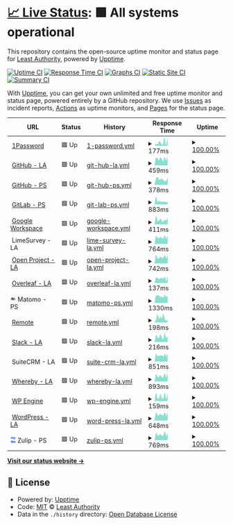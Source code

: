 # [📈 Live Status](https://LeastAuthority.github.io/org-members-upptime): <!--live status--> **🟩 All systems operational**

This repository contains the open-source uptime monitor and status page for [Least Authority](https://leastauthority.com/), powered by [Upptime](https://github.com/upptime/upptime).

[![Uptime CI](https://github.com/LeastAuthority/org-members-upptime/workflows/Uptime%20CI/badge.svg)](https://github.com/LeastAuthority/org-members-upptime/actions?query=workflow%3A%22Uptime+CI%22)
[![Response Time CI](https://github.com/LeastAuthority/org-members-upptime/workflows/Response%20Time%20CI/badge.svg)](https://github.com/LeastAuthority/org-members-upptime/actions?query=workflow%3A%22Response+Time+CI%22)
[![Graphs CI](https://github.com/LeastAuthority/org-members-upptime/workflows/Graphs%20CI/badge.svg)](https://github.com/LeastAuthority/org-members-upptime/actions?query=workflow%3A%22Graphs+CI%22)
[![Static Site CI](https://github.com/LeastAuthority/org-members-upptime/workflows/Static%20Site%20CI/badge.svg)](https://github.com/LeastAuthority/org-members-upptime/actions?query=workflow%3A%22Static+Site+CI%22)
[![Summary CI](https://github.com/LeastAuthority/org-members-upptime/workflows/Summary%20CI/badge.svg)](https://github.com/LeastAuthority/org-members-upptime/actions?query=workflow%3A%22Summary+CI%22)

With [Upptime](https://upptime.js.org), you can get your own unlimited and free uptime monitor and status page, powered entirely by a GitHub repository. We use [Issues](https://github.com/LeastAuthority/org-members-upptime/issues) as incident reports, [Actions](https://github.com/LeastAuthority/org-members-upptime/actions) as uptime monitors, and [Pages](https://LeastAuthority.github.io/org-members-upptime) for the status page.

<!--start: status pages-->
<!-- This summary is generated by Upptime (https://github.com/upptime/upptime) -->
<!-- Do not edit this manually, your changes will be overwritten -->
<!-- prettier-ignore -->
| URL | Status | History | Response Time | Uptime |
| --- | ------ | ------- | ------------- | ------ |
| <img alt="" src="https://icons.duckduckgo.com/ip3/my.1password.com.ico" height="13"> [1Password](https://my.1password.com/signin) | 🟩 Up | [1-password.yml](https://github.com/LeastAuthority/org-members-upptime/commits/HEAD/history/1-password.yml) | <details><summary><img alt="Response time graph" src="./graphs/1-password/response-time-week.png" height="20"> 177ms</summary><br><a href="https://LeastAuthority.github.io/org-members-upptime/history/1-password"><img alt="Response time 177" src="https://img.shields.io/endpoint?url=https%3A%2F%2Fraw.githubusercontent.com%2FLeastAuthority%2Forg-members-upptime%2FHEAD%2Fapi%2F1-password%2Fresponse-time.json"></a><br><a href="https://LeastAuthority.github.io/org-members-upptime/history/1-password"><img alt="24-hour response time 129" src="https://img.shields.io/endpoint?url=https%3A%2F%2Fraw.githubusercontent.com%2FLeastAuthority%2Forg-members-upptime%2FHEAD%2Fapi%2F1-password%2Fresponse-time-day.json"></a><br><a href="https://LeastAuthority.github.io/org-members-upptime/history/1-password"><img alt="7-day response time 177" src="https://img.shields.io/endpoint?url=https%3A%2F%2Fraw.githubusercontent.com%2FLeastAuthority%2Forg-members-upptime%2FHEAD%2Fapi%2F1-password%2Fresponse-time-week.json"></a><br><a href="https://LeastAuthority.github.io/org-members-upptime/history/1-password"><img alt="30-day response time 177" src="https://img.shields.io/endpoint?url=https%3A%2F%2Fraw.githubusercontent.com%2FLeastAuthority%2Forg-members-upptime%2FHEAD%2Fapi%2F1-password%2Fresponse-time-month.json"></a><br><a href="https://LeastAuthority.github.io/org-members-upptime/history/1-password"><img alt="1-year response time 177" src="https://img.shields.io/endpoint?url=https%3A%2F%2Fraw.githubusercontent.com%2FLeastAuthority%2Forg-members-upptime%2FHEAD%2Fapi%2F1-password%2Fresponse-time-year.json"></a></details> | <details><summary><a href="https://LeastAuthority.github.io/org-members-upptime/history/1-password">100.00%</a></summary><a href="https://LeastAuthority.github.io/org-members-upptime/history/1-password"><img alt="All-time uptime 100.00%" src="https://img.shields.io/endpoint?url=https%3A%2F%2Fraw.githubusercontent.com%2FLeastAuthority%2Forg-members-upptime%2FHEAD%2Fapi%2F1-password%2Fuptime.json"></a><br><a href="https://LeastAuthority.github.io/org-members-upptime/history/1-password"><img alt="24-hour uptime 100.00%" src="https://img.shields.io/endpoint?url=https%3A%2F%2Fraw.githubusercontent.com%2FLeastAuthority%2Forg-members-upptime%2FHEAD%2Fapi%2F1-password%2Fuptime-day.json"></a><br><a href="https://LeastAuthority.github.io/org-members-upptime/history/1-password"><img alt="7-day uptime 100.00%" src="https://img.shields.io/endpoint?url=https%3A%2F%2Fraw.githubusercontent.com%2FLeastAuthority%2Forg-members-upptime%2FHEAD%2Fapi%2F1-password%2Fuptime-week.json"></a><br><a href="https://LeastAuthority.github.io/org-members-upptime/history/1-password"><img alt="30-day uptime 100.00%" src="https://img.shields.io/endpoint?url=https%3A%2F%2Fraw.githubusercontent.com%2FLeastAuthority%2Forg-members-upptime%2FHEAD%2Fapi%2F1-password%2Fuptime-month.json"></a><br><a href="https://LeastAuthority.github.io/org-members-upptime/history/1-password"><img alt="1-year uptime 100.00%" src="https://img.shields.io/endpoint?url=https%3A%2F%2Fraw.githubusercontent.com%2FLeastAuthority%2Forg-members-upptime%2FHEAD%2Fapi%2F1-password%2Fuptime-year.json"></a></details>
| <img alt="" src="https://icons.duckduckgo.com/ip3/github.com.ico" height="13"> [GitHub - LA](https://github.com/LeastAuthority/) | 🟩 Up | [git-hub-la.yml](https://github.com/LeastAuthority/org-members-upptime/commits/HEAD/history/git-hub-la.yml) | <details><summary><img alt="Response time graph" src="./graphs/git-hub-la/response-time-week.png" height="20"> 459ms</summary><br><a href="https://LeastAuthority.github.io/org-members-upptime/history/git-hub-la"><img alt="Response time 459" src="https://img.shields.io/endpoint?url=https%3A%2F%2Fraw.githubusercontent.com%2FLeastAuthority%2Forg-members-upptime%2FHEAD%2Fapi%2Fgit-hub-la%2Fresponse-time.json"></a><br><a href="https://LeastAuthority.github.io/org-members-upptime/history/git-hub-la"><img alt="24-hour response time 519" src="https://img.shields.io/endpoint?url=https%3A%2F%2Fraw.githubusercontent.com%2FLeastAuthority%2Forg-members-upptime%2FHEAD%2Fapi%2Fgit-hub-la%2Fresponse-time-day.json"></a><br><a href="https://LeastAuthority.github.io/org-members-upptime/history/git-hub-la"><img alt="7-day response time 459" src="https://img.shields.io/endpoint?url=https%3A%2F%2Fraw.githubusercontent.com%2FLeastAuthority%2Forg-members-upptime%2FHEAD%2Fapi%2Fgit-hub-la%2Fresponse-time-week.json"></a><br><a href="https://LeastAuthority.github.io/org-members-upptime/history/git-hub-la"><img alt="30-day response time 459" src="https://img.shields.io/endpoint?url=https%3A%2F%2Fraw.githubusercontent.com%2FLeastAuthority%2Forg-members-upptime%2FHEAD%2Fapi%2Fgit-hub-la%2Fresponse-time-month.json"></a><br><a href="https://LeastAuthority.github.io/org-members-upptime/history/git-hub-la"><img alt="1-year response time 459" src="https://img.shields.io/endpoint?url=https%3A%2F%2Fraw.githubusercontent.com%2FLeastAuthority%2Forg-members-upptime%2FHEAD%2Fapi%2Fgit-hub-la%2Fresponse-time-year.json"></a></details> | <details><summary><a href="https://LeastAuthority.github.io/org-members-upptime/history/git-hub-la">100.00%</a></summary><a href="https://LeastAuthority.github.io/org-members-upptime/history/git-hub-la"><img alt="All-time uptime 100.00%" src="https://img.shields.io/endpoint?url=https%3A%2F%2Fraw.githubusercontent.com%2FLeastAuthority%2Forg-members-upptime%2FHEAD%2Fapi%2Fgit-hub-la%2Fuptime.json"></a><br><a href="https://LeastAuthority.github.io/org-members-upptime/history/git-hub-la"><img alt="24-hour uptime 100.00%" src="https://img.shields.io/endpoint?url=https%3A%2F%2Fraw.githubusercontent.com%2FLeastAuthority%2Forg-members-upptime%2FHEAD%2Fapi%2Fgit-hub-la%2Fuptime-day.json"></a><br><a href="https://LeastAuthority.github.io/org-members-upptime/history/git-hub-la"><img alt="7-day uptime 100.00%" src="https://img.shields.io/endpoint?url=https%3A%2F%2Fraw.githubusercontent.com%2FLeastAuthority%2Forg-members-upptime%2FHEAD%2Fapi%2Fgit-hub-la%2Fuptime-week.json"></a><br><a href="https://LeastAuthority.github.io/org-members-upptime/history/git-hub-la"><img alt="30-day uptime 100.00%" src="https://img.shields.io/endpoint?url=https%3A%2F%2Fraw.githubusercontent.com%2FLeastAuthority%2Forg-members-upptime%2FHEAD%2Fapi%2Fgit-hub-la%2Fuptime-month.json"></a><br><a href="https://LeastAuthority.github.io/org-members-upptime/history/git-hub-la"><img alt="1-year uptime 100.00%" src="https://img.shields.io/endpoint?url=https%3A%2F%2Fraw.githubusercontent.com%2FLeastAuthority%2Forg-members-upptime%2FHEAD%2Fapi%2Fgit-hub-la%2Fuptime-year.json"></a></details>
| <img alt="" src="https://icons.duckduckgo.com/ip3/github.com.ico" height="13"> [GitHub - PS](https://github.com/PrivateStorageio/) | 🟩 Up | [git-hub-ps.yml](https://github.com/LeastAuthority/org-members-upptime/commits/HEAD/history/git-hub-ps.yml) | <details><summary><img alt="Response time graph" src="./graphs/git-hub-ps/response-time-week.png" height="20"> 378ms</summary><br><a href="https://LeastAuthority.github.io/org-members-upptime/history/git-hub-ps"><img alt="Response time 378" src="https://img.shields.io/endpoint?url=https%3A%2F%2Fraw.githubusercontent.com%2FLeastAuthority%2Forg-members-upptime%2FHEAD%2Fapi%2Fgit-hub-ps%2Fresponse-time.json"></a><br><a href="https://LeastAuthority.github.io/org-members-upptime/history/git-hub-ps"><img alt="24-hour response time 310" src="https://img.shields.io/endpoint?url=https%3A%2F%2Fraw.githubusercontent.com%2FLeastAuthority%2Forg-members-upptime%2FHEAD%2Fapi%2Fgit-hub-ps%2Fresponse-time-day.json"></a><br><a href="https://LeastAuthority.github.io/org-members-upptime/history/git-hub-ps"><img alt="7-day response time 378" src="https://img.shields.io/endpoint?url=https%3A%2F%2Fraw.githubusercontent.com%2FLeastAuthority%2Forg-members-upptime%2FHEAD%2Fapi%2Fgit-hub-ps%2Fresponse-time-week.json"></a><br><a href="https://LeastAuthority.github.io/org-members-upptime/history/git-hub-ps"><img alt="30-day response time 378" src="https://img.shields.io/endpoint?url=https%3A%2F%2Fraw.githubusercontent.com%2FLeastAuthority%2Forg-members-upptime%2FHEAD%2Fapi%2Fgit-hub-ps%2Fresponse-time-month.json"></a><br><a href="https://LeastAuthority.github.io/org-members-upptime/history/git-hub-ps"><img alt="1-year response time 378" src="https://img.shields.io/endpoint?url=https%3A%2F%2Fraw.githubusercontent.com%2FLeastAuthority%2Forg-members-upptime%2FHEAD%2Fapi%2Fgit-hub-ps%2Fresponse-time-year.json"></a></details> | <details><summary><a href="https://LeastAuthority.github.io/org-members-upptime/history/git-hub-ps">100.00%</a></summary><a href="https://LeastAuthority.github.io/org-members-upptime/history/git-hub-ps"><img alt="All-time uptime 100.00%" src="https://img.shields.io/endpoint?url=https%3A%2F%2Fraw.githubusercontent.com%2FLeastAuthority%2Forg-members-upptime%2FHEAD%2Fapi%2Fgit-hub-ps%2Fuptime.json"></a><br><a href="https://LeastAuthority.github.io/org-members-upptime/history/git-hub-ps"><img alt="24-hour uptime 100.00%" src="https://img.shields.io/endpoint?url=https%3A%2F%2Fraw.githubusercontent.com%2FLeastAuthority%2Forg-members-upptime%2FHEAD%2Fapi%2Fgit-hub-ps%2Fuptime-day.json"></a><br><a href="https://LeastAuthority.github.io/org-members-upptime/history/git-hub-ps"><img alt="7-day uptime 100.00%" src="https://img.shields.io/endpoint?url=https%3A%2F%2Fraw.githubusercontent.com%2FLeastAuthority%2Forg-members-upptime%2FHEAD%2Fapi%2Fgit-hub-ps%2Fuptime-week.json"></a><br><a href="https://LeastAuthority.github.io/org-members-upptime/history/git-hub-ps"><img alt="30-day uptime 100.00%" src="https://img.shields.io/endpoint?url=https%3A%2F%2Fraw.githubusercontent.com%2FLeastAuthority%2Forg-members-upptime%2FHEAD%2Fapi%2Fgit-hub-ps%2Fuptime-month.json"></a><br><a href="https://LeastAuthority.github.io/org-members-upptime/history/git-hub-ps"><img alt="1-year uptime 100.00%" src="https://img.shields.io/endpoint?url=https%3A%2F%2Fraw.githubusercontent.com%2FLeastAuthority%2Forg-members-upptime%2FHEAD%2Fapi%2Fgit-hub-ps%2Fuptime-year.json"></a></details>
| <img alt="" src="https://icons.duckduckgo.com/ip3/whetstone.private.storage.ico" height="13"> [GitLab - PS](https://whetstone.private.storage/) | 🟩 Up | [git-lab-ps.yml](https://github.com/LeastAuthority/org-members-upptime/commits/HEAD/history/git-lab-ps.yml) | <details><summary><img alt="Response time graph" src="./graphs/git-lab-ps/response-time-week.png" height="20"> 883ms</summary><br><a href="https://LeastAuthority.github.io/org-members-upptime/history/git-lab-ps"><img alt="Response time 883" src="https://img.shields.io/endpoint?url=https%3A%2F%2Fraw.githubusercontent.com%2FLeastAuthority%2Forg-members-upptime%2FHEAD%2Fapi%2Fgit-lab-ps%2Fresponse-time.json"></a><br><a href="https://LeastAuthority.github.io/org-members-upptime/history/git-lab-ps"><img alt="24-hour response time 565" src="https://img.shields.io/endpoint?url=https%3A%2F%2Fraw.githubusercontent.com%2FLeastAuthority%2Forg-members-upptime%2FHEAD%2Fapi%2Fgit-lab-ps%2Fresponse-time-day.json"></a><br><a href="https://LeastAuthority.github.io/org-members-upptime/history/git-lab-ps"><img alt="7-day response time 883" src="https://img.shields.io/endpoint?url=https%3A%2F%2Fraw.githubusercontent.com%2FLeastAuthority%2Forg-members-upptime%2FHEAD%2Fapi%2Fgit-lab-ps%2Fresponse-time-week.json"></a><br><a href="https://LeastAuthority.github.io/org-members-upptime/history/git-lab-ps"><img alt="30-day response time 883" src="https://img.shields.io/endpoint?url=https%3A%2F%2Fraw.githubusercontent.com%2FLeastAuthority%2Forg-members-upptime%2FHEAD%2Fapi%2Fgit-lab-ps%2Fresponse-time-month.json"></a><br><a href="https://LeastAuthority.github.io/org-members-upptime/history/git-lab-ps"><img alt="1-year response time 883" src="https://img.shields.io/endpoint?url=https%3A%2F%2Fraw.githubusercontent.com%2FLeastAuthority%2Forg-members-upptime%2FHEAD%2Fapi%2Fgit-lab-ps%2Fresponse-time-year.json"></a></details> | <details><summary><a href="https://LeastAuthority.github.io/org-members-upptime/history/git-lab-ps">100.00%</a></summary><a href="https://LeastAuthority.github.io/org-members-upptime/history/git-lab-ps"><img alt="All-time uptime 100.00%" src="https://img.shields.io/endpoint?url=https%3A%2F%2Fraw.githubusercontent.com%2FLeastAuthority%2Forg-members-upptime%2FHEAD%2Fapi%2Fgit-lab-ps%2Fuptime.json"></a><br><a href="https://LeastAuthority.github.io/org-members-upptime/history/git-lab-ps"><img alt="24-hour uptime 100.00%" src="https://img.shields.io/endpoint?url=https%3A%2F%2Fraw.githubusercontent.com%2FLeastAuthority%2Forg-members-upptime%2FHEAD%2Fapi%2Fgit-lab-ps%2Fuptime-day.json"></a><br><a href="https://LeastAuthority.github.io/org-members-upptime/history/git-lab-ps"><img alt="7-day uptime 100.00%" src="https://img.shields.io/endpoint?url=https%3A%2F%2Fraw.githubusercontent.com%2FLeastAuthority%2Forg-members-upptime%2FHEAD%2Fapi%2Fgit-lab-ps%2Fuptime-week.json"></a><br><a href="https://LeastAuthority.github.io/org-members-upptime/history/git-lab-ps"><img alt="30-day uptime 100.00%" src="https://img.shields.io/endpoint?url=https%3A%2F%2Fraw.githubusercontent.com%2FLeastAuthority%2Forg-members-upptime%2FHEAD%2Fapi%2Fgit-lab-ps%2Fuptime-month.json"></a><br><a href="https://LeastAuthority.github.io/org-members-upptime/history/git-lab-ps"><img alt="1-year uptime 100.00%" src="https://img.shields.io/endpoint?url=https%3A%2F%2Fraw.githubusercontent.com%2FLeastAuthority%2Forg-members-upptime%2FHEAD%2Fapi%2Fgit-lab-ps%2Fuptime-year.json"></a></details>
| <img alt="" src="https://icons.duckduckgo.com/ip3/workspace.google.com.ico" height="13"> [Google Workspace](https://workspace.google.com/dashboard) | 🟩 Up | [google-workspace.yml](https://github.com/LeastAuthority/org-members-upptime/commits/HEAD/history/google-workspace.yml) | <details><summary><img alt="Response time graph" src="./graphs/google-workspace/response-time-week.png" height="20"> 411ms</summary><br><a href="https://LeastAuthority.github.io/org-members-upptime/history/google-workspace"><img alt="Response time 411" src="https://img.shields.io/endpoint?url=https%3A%2F%2Fraw.githubusercontent.com%2FLeastAuthority%2Forg-members-upptime%2FHEAD%2Fapi%2Fgoogle-workspace%2Fresponse-time.json"></a><br><a href="https://LeastAuthority.github.io/org-members-upptime/history/google-workspace"><img alt="24-hour response time 264" src="https://img.shields.io/endpoint?url=https%3A%2F%2Fraw.githubusercontent.com%2FLeastAuthority%2Forg-members-upptime%2FHEAD%2Fapi%2Fgoogle-workspace%2Fresponse-time-day.json"></a><br><a href="https://LeastAuthority.github.io/org-members-upptime/history/google-workspace"><img alt="7-day response time 411" src="https://img.shields.io/endpoint?url=https%3A%2F%2Fraw.githubusercontent.com%2FLeastAuthority%2Forg-members-upptime%2FHEAD%2Fapi%2Fgoogle-workspace%2Fresponse-time-week.json"></a><br><a href="https://LeastAuthority.github.io/org-members-upptime/history/google-workspace"><img alt="30-day response time 411" src="https://img.shields.io/endpoint?url=https%3A%2F%2Fraw.githubusercontent.com%2FLeastAuthority%2Forg-members-upptime%2FHEAD%2Fapi%2Fgoogle-workspace%2Fresponse-time-month.json"></a><br><a href="https://LeastAuthority.github.io/org-members-upptime/history/google-workspace"><img alt="1-year response time 411" src="https://img.shields.io/endpoint?url=https%3A%2F%2Fraw.githubusercontent.com%2FLeastAuthority%2Forg-members-upptime%2FHEAD%2Fapi%2Fgoogle-workspace%2Fresponse-time-year.json"></a></details> | <details><summary><a href="https://LeastAuthority.github.io/org-members-upptime/history/google-workspace">100.00%</a></summary><a href="https://LeastAuthority.github.io/org-members-upptime/history/google-workspace"><img alt="All-time uptime 100.00%" src="https://img.shields.io/endpoint?url=https%3A%2F%2Fraw.githubusercontent.com%2FLeastAuthority%2Forg-members-upptime%2FHEAD%2Fapi%2Fgoogle-workspace%2Fuptime.json"></a><br><a href="https://LeastAuthority.github.io/org-members-upptime/history/google-workspace"><img alt="24-hour uptime 100.00%" src="https://img.shields.io/endpoint?url=https%3A%2F%2Fraw.githubusercontent.com%2FLeastAuthority%2Forg-members-upptime%2FHEAD%2Fapi%2Fgoogle-workspace%2Fuptime-day.json"></a><br><a href="https://LeastAuthority.github.io/org-members-upptime/history/google-workspace"><img alt="7-day uptime 100.00%" src="https://img.shields.io/endpoint?url=https%3A%2F%2Fraw.githubusercontent.com%2FLeastAuthority%2Forg-members-upptime%2FHEAD%2Fapi%2Fgoogle-workspace%2Fuptime-week.json"></a><br><a href="https://LeastAuthority.github.io/org-members-upptime/history/google-workspace"><img alt="30-day uptime 100.00%" src="https://img.shields.io/endpoint?url=https%3A%2F%2Fraw.githubusercontent.com%2FLeastAuthority%2Forg-members-upptime%2FHEAD%2Fapi%2Fgoogle-workspace%2Fuptime-month.json"></a><br><a href="https://LeastAuthority.github.io/org-members-upptime/history/google-workspace"><img alt="1-year uptime 100.00%" src="https://img.shields.io/endpoint?url=https%3A%2F%2Fraw.githubusercontent.com%2FLeastAuthority%2Forg-members-upptime%2FHEAD%2Fapi%2Fgoogle-workspace%2Fuptime-year.json"></a></details>
| <img alt="" src="https://raw.githubusercontent.com/LeastAuthority/org-members-upptime/master/assets/limesurvey.ico" height="13"> LimeSurvey - LA | 🟩 Up | [lime-survey-la.yml](https://github.com/LeastAuthority/org-members-upptime/commits/HEAD/history/lime-survey-la.yml) | <details><summary><img alt="Response time graph" src="./graphs/lime-survey-la/response-time-week.png" height="20"> 764ms</summary><br><a href="https://LeastAuthority.github.io/org-members-upptime/history/lime-survey-la"><img alt="Response time 764" src="https://img.shields.io/endpoint?url=https%3A%2F%2Fraw.githubusercontent.com%2FLeastAuthority%2Forg-members-upptime%2FHEAD%2Fapi%2Flime-survey-la%2Fresponse-time.json"></a><br><a href="https://LeastAuthority.github.io/org-members-upptime/history/lime-survey-la"><img alt="24-hour response time 730" src="https://img.shields.io/endpoint?url=https%3A%2F%2Fraw.githubusercontent.com%2FLeastAuthority%2Forg-members-upptime%2FHEAD%2Fapi%2Flime-survey-la%2Fresponse-time-day.json"></a><br><a href="https://LeastAuthority.github.io/org-members-upptime/history/lime-survey-la"><img alt="7-day response time 764" src="https://img.shields.io/endpoint?url=https%3A%2F%2Fraw.githubusercontent.com%2FLeastAuthority%2Forg-members-upptime%2FHEAD%2Fapi%2Flime-survey-la%2Fresponse-time-week.json"></a><br><a href="https://LeastAuthority.github.io/org-members-upptime/history/lime-survey-la"><img alt="30-day response time 764" src="https://img.shields.io/endpoint?url=https%3A%2F%2Fraw.githubusercontent.com%2FLeastAuthority%2Forg-members-upptime%2FHEAD%2Fapi%2Flime-survey-la%2Fresponse-time-month.json"></a><br><a href="https://LeastAuthority.github.io/org-members-upptime/history/lime-survey-la"><img alt="1-year response time 764" src="https://img.shields.io/endpoint?url=https%3A%2F%2Fraw.githubusercontent.com%2FLeastAuthority%2Forg-members-upptime%2FHEAD%2Fapi%2Flime-survey-la%2Fresponse-time-year.json"></a></details> | <details><summary><a href="https://LeastAuthority.github.io/org-members-upptime/history/lime-survey-la">100.00%</a></summary><a href="https://LeastAuthority.github.io/org-members-upptime/history/lime-survey-la"><img alt="All-time uptime 100.00%" src="https://img.shields.io/endpoint?url=https%3A%2F%2Fraw.githubusercontent.com%2FLeastAuthority%2Forg-members-upptime%2FHEAD%2Fapi%2Flime-survey-la%2Fuptime.json"></a><br><a href="https://LeastAuthority.github.io/org-members-upptime/history/lime-survey-la"><img alt="24-hour uptime 100.00%" src="https://img.shields.io/endpoint?url=https%3A%2F%2Fraw.githubusercontent.com%2FLeastAuthority%2Forg-members-upptime%2FHEAD%2Fapi%2Flime-survey-la%2Fuptime-day.json"></a><br><a href="https://LeastAuthority.github.io/org-members-upptime/history/lime-survey-la"><img alt="7-day uptime 100.00%" src="https://img.shields.io/endpoint?url=https%3A%2F%2Fraw.githubusercontent.com%2FLeastAuthority%2Forg-members-upptime%2FHEAD%2Fapi%2Flime-survey-la%2Fuptime-week.json"></a><br><a href="https://LeastAuthority.github.io/org-members-upptime/history/lime-survey-la"><img alt="30-day uptime 100.00%" src="https://img.shields.io/endpoint?url=https%3A%2F%2Fraw.githubusercontent.com%2FLeastAuthority%2Forg-members-upptime%2FHEAD%2Fapi%2Flime-survey-la%2Fuptime-month.json"></a><br><a href="https://LeastAuthority.github.io/org-members-upptime/history/lime-survey-la"><img alt="1-year uptime 100.00%" src="https://img.shields.io/endpoint?url=https%3A%2F%2Fraw.githubusercontent.com%2FLeastAuthority%2Forg-members-upptime%2FHEAD%2Fapi%2Flime-survey-la%2Fuptime-year.json"></a></details>
| <img alt="" src="https://icons.duckduckgo.com/ip3/leastauthority.openproject.com.ico" height="13"> [Open Project - LA](https://leastauthority.openproject.com/) | 🟩 Up | [open-project-la.yml](https://github.com/LeastAuthority/org-members-upptime/commits/HEAD/history/open-project-la.yml) | <details><summary><img alt="Response time graph" src="./graphs/open-project-la/response-time-week.png" height="20"> 742ms</summary><br><a href="https://LeastAuthority.github.io/org-members-upptime/history/open-project-la"><img alt="Response time 742" src="https://img.shields.io/endpoint?url=https%3A%2F%2Fraw.githubusercontent.com%2FLeastAuthority%2Forg-members-upptime%2FHEAD%2Fapi%2Fopen-project-la%2Fresponse-time.json"></a><br><a href="https://LeastAuthority.github.io/org-members-upptime/history/open-project-la"><img alt="24-hour response time 703" src="https://img.shields.io/endpoint?url=https%3A%2F%2Fraw.githubusercontent.com%2FLeastAuthority%2Forg-members-upptime%2FHEAD%2Fapi%2Fopen-project-la%2Fresponse-time-day.json"></a><br><a href="https://LeastAuthority.github.io/org-members-upptime/history/open-project-la"><img alt="7-day response time 742" src="https://img.shields.io/endpoint?url=https%3A%2F%2Fraw.githubusercontent.com%2FLeastAuthority%2Forg-members-upptime%2FHEAD%2Fapi%2Fopen-project-la%2Fresponse-time-week.json"></a><br><a href="https://LeastAuthority.github.io/org-members-upptime/history/open-project-la"><img alt="30-day response time 742" src="https://img.shields.io/endpoint?url=https%3A%2F%2Fraw.githubusercontent.com%2FLeastAuthority%2Forg-members-upptime%2FHEAD%2Fapi%2Fopen-project-la%2Fresponse-time-month.json"></a><br><a href="https://LeastAuthority.github.io/org-members-upptime/history/open-project-la"><img alt="1-year response time 742" src="https://img.shields.io/endpoint?url=https%3A%2F%2Fraw.githubusercontent.com%2FLeastAuthority%2Forg-members-upptime%2FHEAD%2Fapi%2Fopen-project-la%2Fresponse-time-year.json"></a></details> | <details><summary><a href="https://LeastAuthority.github.io/org-members-upptime/history/open-project-la">100.00%</a></summary><a href="https://LeastAuthority.github.io/org-members-upptime/history/open-project-la"><img alt="All-time uptime 100.00%" src="https://img.shields.io/endpoint?url=https%3A%2F%2Fraw.githubusercontent.com%2FLeastAuthority%2Forg-members-upptime%2FHEAD%2Fapi%2Fopen-project-la%2Fuptime.json"></a><br><a href="https://LeastAuthority.github.io/org-members-upptime/history/open-project-la"><img alt="24-hour uptime 100.00%" src="https://img.shields.io/endpoint?url=https%3A%2F%2Fraw.githubusercontent.com%2FLeastAuthority%2Forg-members-upptime%2FHEAD%2Fapi%2Fopen-project-la%2Fuptime-day.json"></a><br><a href="https://LeastAuthority.github.io/org-members-upptime/history/open-project-la"><img alt="7-day uptime 100.00%" src="https://img.shields.io/endpoint?url=https%3A%2F%2Fraw.githubusercontent.com%2FLeastAuthority%2Forg-members-upptime%2FHEAD%2Fapi%2Fopen-project-la%2Fuptime-week.json"></a><br><a href="https://LeastAuthority.github.io/org-members-upptime/history/open-project-la"><img alt="30-day uptime 100.00%" src="https://img.shields.io/endpoint?url=https%3A%2F%2Fraw.githubusercontent.com%2FLeastAuthority%2Forg-members-upptime%2FHEAD%2Fapi%2Fopen-project-la%2Fuptime-month.json"></a><br><a href="https://LeastAuthority.github.io/org-members-upptime/history/open-project-la"><img alt="1-year uptime 100.00%" src="https://img.shields.io/endpoint?url=https%3A%2F%2Fraw.githubusercontent.com%2FLeastAuthority%2Forg-members-upptime%2FHEAD%2Fapi%2Fopen-project-la%2Fuptime-year.json"></a></details>
| <img alt="" src="https://icons.duckduckgo.com/ip3/www.overleaf.com.ico" height="13"> [Overleaf - LA](https://www.overleaf.com/project/6058b9d527814c9a91678a8a) | 🟩 Up | [overleaf-la.yml](https://github.com/LeastAuthority/org-members-upptime/commits/HEAD/history/overleaf-la.yml) | <details><summary><img alt="Response time graph" src="./graphs/overleaf-la/response-time-week.png" height="20"> 137ms</summary><br><a href="https://LeastAuthority.github.io/org-members-upptime/history/overleaf-la"><img alt="Response time 137" src="https://img.shields.io/endpoint?url=https%3A%2F%2Fraw.githubusercontent.com%2FLeastAuthority%2Forg-members-upptime%2FHEAD%2Fapi%2Foverleaf-la%2Fresponse-time.json"></a><br><a href="https://LeastAuthority.github.io/org-members-upptime/history/overleaf-la"><img alt="24-hour response time 110" src="https://img.shields.io/endpoint?url=https%3A%2F%2Fraw.githubusercontent.com%2FLeastAuthority%2Forg-members-upptime%2FHEAD%2Fapi%2Foverleaf-la%2Fresponse-time-day.json"></a><br><a href="https://LeastAuthority.github.io/org-members-upptime/history/overleaf-la"><img alt="7-day response time 137" src="https://img.shields.io/endpoint?url=https%3A%2F%2Fraw.githubusercontent.com%2FLeastAuthority%2Forg-members-upptime%2FHEAD%2Fapi%2Foverleaf-la%2Fresponse-time-week.json"></a><br><a href="https://LeastAuthority.github.io/org-members-upptime/history/overleaf-la"><img alt="30-day response time 137" src="https://img.shields.io/endpoint?url=https%3A%2F%2Fraw.githubusercontent.com%2FLeastAuthority%2Forg-members-upptime%2FHEAD%2Fapi%2Foverleaf-la%2Fresponse-time-month.json"></a><br><a href="https://LeastAuthority.github.io/org-members-upptime/history/overleaf-la"><img alt="1-year response time 137" src="https://img.shields.io/endpoint?url=https%3A%2F%2Fraw.githubusercontent.com%2FLeastAuthority%2Forg-members-upptime%2FHEAD%2Fapi%2Foverleaf-la%2Fresponse-time-year.json"></a></details> | <details><summary><a href="https://LeastAuthority.github.io/org-members-upptime/history/overleaf-la">100.00%</a></summary><a href="https://LeastAuthority.github.io/org-members-upptime/history/overleaf-la"><img alt="All-time uptime 100.00%" src="https://img.shields.io/endpoint?url=https%3A%2F%2Fraw.githubusercontent.com%2FLeastAuthority%2Forg-members-upptime%2FHEAD%2Fapi%2Foverleaf-la%2Fuptime.json"></a><br><a href="https://LeastAuthority.github.io/org-members-upptime/history/overleaf-la"><img alt="24-hour uptime 100.00%" src="https://img.shields.io/endpoint?url=https%3A%2F%2Fraw.githubusercontent.com%2FLeastAuthority%2Forg-members-upptime%2FHEAD%2Fapi%2Foverleaf-la%2Fuptime-day.json"></a><br><a href="https://LeastAuthority.github.io/org-members-upptime/history/overleaf-la"><img alt="7-day uptime 100.00%" src="https://img.shields.io/endpoint?url=https%3A%2F%2Fraw.githubusercontent.com%2FLeastAuthority%2Forg-members-upptime%2FHEAD%2Fapi%2Foverleaf-la%2Fuptime-week.json"></a><br><a href="https://LeastAuthority.github.io/org-members-upptime/history/overleaf-la"><img alt="30-day uptime 100.00%" src="https://img.shields.io/endpoint?url=https%3A%2F%2Fraw.githubusercontent.com%2FLeastAuthority%2Forg-members-upptime%2FHEAD%2Fapi%2Foverleaf-la%2Fuptime-month.json"></a><br><a href="https://LeastAuthority.github.io/org-members-upptime/history/overleaf-la"><img alt="1-year uptime 100.00%" src="https://img.shields.io/endpoint?url=https%3A%2F%2Fraw.githubusercontent.com%2FLeastAuthority%2Forg-members-upptime%2FHEAD%2Fapi%2Foverleaf-la%2Fuptime-year.json"></a></details>
| <img alt="" src="https://raw.githubusercontent.com/LeastAuthority/org-members-upptime/master/assets/matomo-icon.png" height="13"> Matomo - PS | 🟩 Up | [matomo-ps.yml](https://github.com/LeastAuthority/org-members-upptime/commits/HEAD/history/matomo-ps.yml) | <details><summary><img alt="Response time graph" src="./graphs/matomo-ps/response-time-week.png" height="20"> 1330ms</summary><br><a href="https://LeastAuthority.github.io/org-members-upptime/history/matomo-ps"><img alt="Response time 1330" src="https://img.shields.io/endpoint?url=https%3A%2F%2Fraw.githubusercontent.com%2FLeastAuthority%2Forg-members-upptime%2FHEAD%2Fapi%2Fmatomo-ps%2Fresponse-time.json"></a><br><a href="https://LeastAuthority.github.io/org-members-upptime/history/matomo-ps"><img alt="24-hour response time 796" src="https://img.shields.io/endpoint?url=https%3A%2F%2Fraw.githubusercontent.com%2FLeastAuthority%2Forg-members-upptime%2FHEAD%2Fapi%2Fmatomo-ps%2Fresponse-time-day.json"></a><br><a href="https://LeastAuthority.github.io/org-members-upptime/history/matomo-ps"><img alt="7-day response time 1330" src="https://img.shields.io/endpoint?url=https%3A%2F%2Fraw.githubusercontent.com%2FLeastAuthority%2Forg-members-upptime%2FHEAD%2Fapi%2Fmatomo-ps%2Fresponse-time-week.json"></a><br><a href="https://LeastAuthority.github.io/org-members-upptime/history/matomo-ps"><img alt="30-day response time 1330" src="https://img.shields.io/endpoint?url=https%3A%2F%2Fraw.githubusercontent.com%2FLeastAuthority%2Forg-members-upptime%2FHEAD%2Fapi%2Fmatomo-ps%2Fresponse-time-month.json"></a><br><a href="https://LeastAuthority.github.io/org-members-upptime/history/matomo-ps"><img alt="1-year response time 1330" src="https://img.shields.io/endpoint?url=https%3A%2F%2Fraw.githubusercontent.com%2FLeastAuthority%2Forg-members-upptime%2FHEAD%2Fapi%2Fmatomo-ps%2Fresponse-time-year.json"></a></details> | <details><summary><a href="https://LeastAuthority.github.io/org-members-upptime/history/matomo-ps">100.00%</a></summary><a href="https://LeastAuthority.github.io/org-members-upptime/history/matomo-ps"><img alt="All-time uptime 100.00%" src="https://img.shields.io/endpoint?url=https%3A%2F%2Fraw.githubusercontent.com%2FLeastAuthority%2Forg-members-upptime%2FHEAD%2Fapi%2Fmatomo-ps%2Fuptime.json"></a><br><a href="https://LeastAuthority.github.io/org-members-upptime/history/matomo-ps"><img alt="24-hour uptime 100.00%" src="https://img.shields.io/endpoint?url=https%3A%2F%2Fraw.githubusercontent.com%2FLeastAuthority%2Forg-members-upptime%2FHEAD%2Fapi%2Fmatomo-ps%2Fuptime-day.json"></a><br><a href="https://LeastAuthority.github.io/org-members-upptime/history/matomo-ps"><img alt="7-day uptime 100.00%" src="https://img.shields.io/endpoint?url=https%3A%2F%2Fraw.githubusercontent.com%2FLeastAuthority%2Forg-members-upptime%2FHEAD%2Fapi%2Fmatomo-ps%2Fuptime-week.json"></a><br><a href="https://LeastAuthority.github.io/org-members-upptime/history/matomo-ps"><img alt="30-day uptime 100.00%" src="https://img.shields.io/endpoint?url=https%3A%2F%2Fraw.githubusercontent.com%2FLeastAuthority%2Forg-members-upptime%2FHEAD%2Fapi%2Fmatomo-ps%2Fuptime-month.json"></a><br><a href="https://LeastAuthority.github.io/org-members-upptime/history/matomo-ps"><img alt="1-year uptime 100.00%" src="https://img.shields.io/endpoint?url=https%3A%2F%2Fraw.githubusercontent.com%2FLeastAuthority%2Forg-members-upptime%2FHEAD%2Fapi%2Fmatomo-ps%2Fuptime-year.json"></a></details>
| <img alt="" src="https://icons.duckduckgo.com/ip3/remote.com.ico" height="13"> [Remote](https://remote.com/) | 🟩 Up | [remote.yml](https://github.com/LeastAuthority/org-members-upptime/commits/HEAD/history/remote.yml) | <details><summary><img alt="Response time graph" src="./graphs/remote/response-time-week.png" height="20"> 198ms</summary><br><a href="https://LeastAuthority.github.io/org-members-upptime/history/remote"><img alt="Response time 198" src="https://img.shields.io/endpoint?url=https%3A%2F%2Fraw.githubusercontent.com%2FLeastAuthority%2Forg-members-upptime%2FHEAD%2Fapi%2Fremote%2Fresponse-time.json"></a><br><a href="https://LeastAuthority.github.io/org-members-upptime/history/remote"><img alt="24-hour response time 140" src="https://img.shields.io/endpoint?url=https%3A%2F%2Fraw.githubusercontent.com%2FLeastAuthority%2Forg-members-upptime%2FHEAD%2Fapi%2Fremote%2Fresponse-time-day.json"></a><br><a href="https://LeastAuthority.github.io/org-members-upptime/history/remote"><img alt="7-day response time 198" src="https://img.shields.io/endpoint?url=https%3A%2F%2Fraw.githubusercontent.com%2FLeastAuthority%2Forg-members-upptime%2FHEAD%2Fapi%2Fremote%2Fresponse-time-week.json"></a><br><a href="https://LeastAuthority.github.io/org-members-upptime/history/remote"><img alt="30-day response time 198" src="https://img.shields.io/endpoint?url=https%3A%2F%2Fraw.githubusercontent.com%2FLeastAuthority%2Forg-members-upptime%2FHEAD%2Fapi%2Fremote%2Fresponse-time-month.json"></a><br><a href="https://LeastAuthority.github.io/org-members-upptime/history/remote"><img alt="1-year response time 198" src="https://img.shields.io/endpoint?url=https%3A%2F%2Fraw.githubusercontent.com%2FLeastAuthority%2Forg-members-upptime%2FHEAD%2Fapi%2Fremote%2Fresponse-time-year.json"></a></details> | <details><summary><a href="https://LeastAuthority.github.io/org-members-upptime/history/remote">100.00%</a></summary><a href="https://LeastAuthority.github.io/org-members-upptime/history/remote"><img alt="All-time uptime 100.00%" src="https://img.shields.io/endpoint?url=https%3A%2F%2Fraw.githubusercontent.com%2FLeastAuthority%2Forg-members-upptime%2FHEAD%2Fapi%2Fremote%2Fuptime.json"></a><br><a href="https://LeastAuthority.github.io/org-members-upptime/history/remote"><img alt="24-hour uptime 100.00%" src="https://img.shields.io/endpoint?url=https%3A%2F%2Fraw.githubusercontent.com%2FLeastAuthority%2Forg-members-upptime%2FHEAD%2Fapi%2Fremote%2Fuptime-day.json"></a><br><a href="https://LeastAuthority.github.io/org-members-upptime/history/remote"><img alt="7-day uptime 100.00%" src="https://img.shields.io/endpoint?url=https%3A%2F%2Fraw.githubusercontent.com%2FLeastAuthority%2Forg-members-upptime%2FHEAD%2Fapi%2Fremote%2Fuptime-week.json"></a><br><a href="https://LeastAuthority.github.io/org-members-upptime/history/remote"><img alt="30-day uptime 100.00%" src="https://img.shields.io/endpoint?url=https%3A%2F%2Fraw.githubusercontent.com%2FLeastAuthority%2Forg-members-upptime%2FHEAD%2Fapi%2Fremote%2Fuptime-month.json"></a><br><a href="https://LeastAuthority.github.io/org-members-upptime/history/remote"><img alt="1-year uptime 100.00%" src="https://img.shields.io/endpoint?url=https%3A%2F%2Fraw.githubusercontent.com%2FLeastAuthority%2Forg-members-upptime%2FHEAD%2Fapi%2Fremote%2Fuptime-year.json"></a></details>
| <img alt="" src="https://icons.duckduckgo.com/ip3/leastauthority.slack.com.ico" height="13"> [Slack - LA](https://leastauthority.slack.com/) | 🟩 Up | [slack-la.yml](https://github.com/LeastAuthority/org-members-upptime/commits/HEAD/history/slack-la.yml) | <details><summary><img alt="Response time graph" src="./graphs/slack-la/response-time-week.png" height="20"> 216ms</summary><br><a href="https://LeastAuthority.github.io/org-members-upptime/history/slack-la"><img alt="Response time 216" src="https://img.shields.io/endpoint?url=https%3A%2F%2Fraw.githubusercontent.com%2FLeastAuthority%2Forg-members-upptime%2FHEAD%2Fapi%2Fslack-la%2Fresponse-time.json"></a><br><a href="https://LeastAuthority.github.io/org-members-upptime/history/slack-la"><img alt="24-hour response time 197" src="https://img.shields.io/endpoint?url=https%3A%2F%2Fraw.githubusercontent.com%2FLeastAuthority%2Forg-members-upptime%2FHEAD%2Fapi%2Fslack-la%2Fresponse-time-day.json"></a><br><a href="https://LeastAuthority.github.io/org-members-upptime/history/slack-la"><img alt="7-day response time 216" src="https://img.shields.io/endpoint?url=https%3A%2F%2Fraw.githubusercontent.com%2FLeastAuthority%2Forg-members-upptime%2FHEAD%2Fapi%2Fslack-la%2Fresponse-time-week.json"></a><br><a href="https://LeastAuthority.github.io/org-members-upptime/history/slack-la"><img alt="30-day response time 216" src="https://img.shields.io/endpoint?url=https%3A%2F%2Fraw.githubusercontent.com%2FLeastAuthority%2Forg-members-upptime%2FHEAD%2Fapi%2Fslack-la%2Fresponse-time-month.json"></a><br><a href="https://LeastAuthority.github.io/org-members-upptime/history/slack-la"><img alt="1-year response time 216" src="https://img.shields.io/endpoint?url=https%3A%2F%2Fraw.githubusercontent.com%2FLeastAuthority%2Forg-members-upptime%2FHEAD%2Fapi%2Fslack-la%2Fresponse-time-year.json"></a></details> | <details><summary><a href="https://LeastAuthority.github.io/org-members-upptime/history/slack-la">100.00%</a></summary><a href="https://LeastAuthority.github.io/org-members-upptime/history/slack-la"><img alt="All-time uptime 100.00%" src="https://img.shields.io/endpoint?url=https%3A%2F%2Fraw.githubusercontent.com%2FLeastAuthority%2Forg-members-upptime%2FHEAD%2Fapi%2Fslack-la%2Fuptime.json"></a><br><a href="https://LeastAuthority.github.io/org-members-upptime/history/slack-la"><img alt="24-hour uptime 100.00%" src="https://img.shields.io/endpoint?url=https%3A%2F%2Fraw.githubusercontent.com%2FLeastAuthority%2Forg-members-upptime%2FHEAD%2Fapi%2Fslack-la%2Fuptime-day.json"></a><br><a href="https://LeastAuthority.github.io/org-members-upptime/history/slack-la"><img alt="7-day uptime 100.00%" src="https://img.shields.io/endpoint?url=https%3A%2F%2Fraw.githubusercontent.com%2FLeastAuthority%2Forg-members-upptime%2FHEAD%2Fapi%2Fslack-la%2Fuptime-week.json"></a><br><a href="https://LeastAuthority.github.io/org-members-upptime/history/slack-la"><img alt="30-day uptime 100.00%" src="https://img.shields.io/endpoint?url=https%3A%2F%2Fraw.githubusercontent.com%2FLeastAuthority%2Forg-members-upptime%2FHEAD%2Fapi%2Fslack-la%2Fuptime-month.json"></a><br><a href="https://LeastAuthority.github.io/org-members-upptime/history/slack-la"><img alt="1-year uptime 100.00%" src="https://img.shields.io/endpoint?url=https%3A%2F%2Fraw.githubusercontent.com%2FLeastAuthority%2Forg-members-upptime%2FHEAD%2Fapi%2Fslack-la%2Fuptime-year.json"></a></details>
| <img alt="" src="https://raw.githubusercontent.com/LeastAuthority/org-members-upptime/master/assets/suitecrm.ico" height="13"> SuiteCRM - LA | 🟩 Up | [suite-crm-la.yml](https://github.com/LeastAuthority/org-members-upptime/commits/HEAD/history/suite-crm-la.yml) | <details><summary><img alt="Response time graph" src="./graphs/suite-crm-la/response-time-week.png" height="20"> 851ms</summary><br><a href="https://LeastAuthority.github.io/org-members-upptime/history/suite-crm-la"><img alt="Response time 851" src="https://img.shields.io/endpoint?url=https%3A%2F%2Fraw.githubusercontent.com%2FLeastAuthority%2Forg-members-upptime%2FHEAD%2Fapi%2Fsuite-crm-la%2Fresponse-time.json"></a><br><a href="https://LeastAuthority.github.io/org-members-upptime/history/suite-crm-la"><img alt="24-hour response time 792" src="https://img.shields.io/endpoint?url=https%3A%2F%2Fraw.githubusercontent.com%2FLeastAuthority%2Forg-members-upptime%2FHEAD%2Fapi%2Fsuite-crm-la%2Fresponse-time-day.json"></a><br><a href="https://LeastAuthority.github.io/org-members-upptime/history/suite-crm-la"><img alt="7-day response time 851" src="https://img.shields.io/endpoint?url=https%3A%2F%2Fraw.githubusercontent.com%2FLeastAuthority%2Forg-members-upptime%2FHEAD%2Fapi%2Fsuite-crm-la%2Fresponse-time-week.json"></a><br><a href="https://LeastAuthority.github.io/org-members-upptime/history/suite-crm-la"><img alt="30-day response time 851" src="https://img.shields.io/endpoint?url=https%3A%2F%2Fraw.githubusercontent.com%2FLeastAuthority%2Forg-members-upptime%2FHEAD%2Fapi%2Fsuite-crm-la%2Fresponse-time-month.json"></a><br><a href="https://LeastAuthority.github.io/org-members-upptime/history/suite-crm-la"><img alt="1-year response time 851" src="https://img.shields.io/endpoint?url=https%3A%2F%2Fraw.githubusercontent.com%2FLeastAuthority%2Forg-members-upptime%2FHEAD%2Fapi%2Fsuite-crm-la%2Fresponse-time-year.json"></a></details> | <details><summary><a href="https://LeastAuthority.github.io/org-members-upptime/history/suite-crm-la">100.00%</a></summary><a href="https://LeastAuthority.github.io/org-members-upptime/history/suite-crm-la"><img alt="All-time uptime 100.00%" src="https://img.shields.io/endpoint?url=https%3A%2F%2Fraw.githubusercontent.com%2FLeastAuthority%2Forg-members-upptime%2FHEAD%2Fapi%2Fsuite-crm-la%2Fuptime.json"></a><br><a href="https://LeastAuthority.github.io/org-members-upptime/history/suite-crm-la"><img alt="24-hour uptime 100.00%" src="https://img.shields.io/endpoint?url=https%3A%2F%2Fraw.githubusercontent.com%2FLeastAuthority%2Forg-members-upptime%2FHEAD%2Fapi%2Fsuite-crm-la%2Fuptime-day.json"></a><br><a href="https://LeastAuthority.github.io/org-members-upptime/history/suite-crm-la"><img alt="7-day uptime 100.00%" src="https://img.shields.io/endpoint?url=https%3A%2F%2Fraw.githubusercontent.com%2FLeastAuthority%2Forg-members-upptime%2FHEAD%2Fapi%2Fsuite-crm-la%2Fuptime-week.json"></a><br><a href="https://LeastAuthority.github.io/org-members-upptime/history/suite-crm-la"><img alt="30-day uptime 100.00%" src="https://img.shields.io/endpoint?url=https%3A%2F%2Fraw.githubusercontent.com%2FLeastAuthority%2Forg-members-upptime%2FHEAD%2Fapi%2Fsuite-crm-la%2Fuptime-month.json"></a><br><a href="https://LeastAuthority.github.io/org-members-upptime/history/suite-crm-la"><img alt="1-year uptime 100.00%" src="https://img.shields.io/endpoint?url=https%3A%2F%2Fraw.githubusercontent.com%2FLeastAuthority%2Forg-members-upptime%2FHEAD%2Fapi%2Fsuite-crm-la%2Fuptime-year.json"></a></details>
| <img alt="" src="https://icons.duckduckgo.com/ip3/la.whereby.com.ico" height="13"> [Whereby - LA](https://la.whereby.com/) | 🟩 Up | [whereby-la.yml](https://github.com/LeastAuthority/org-members-upptime/commits/HEAD/history/whereby-la.yml) | <details><summary><img alt="Response time graph" src="./graphs/whereby-la/response-time-week.png" height="20"> 893ms</summary><br><a href="https://LeastAuthority.github.io/org-members-upptime/history/whereby-la"><img alt="Response time 893" src="https://img.shields.io/endpoint?url=https%3A%2F%2Fraw.githubusercontent.com%2FLeastAuthority%2Forg-members-upptime%2FHEAD%2Fapi%2Fwhereby-la%2Fresponse-time.json"></a><br><a href="https://LeastAuthority.github.io/org-members-upptime/history/whereby-la"><img alt="24-hour response time 770" src="https://img.shields.io/endpoint?url=https%3A%2F%2Fraw.githubusercontent.com%2FLeastAuthority%2Forg-members-upptime%2FHEAD%2Fapi%2Fwhereby-la%2Fresponse-time-day.json"></a><br><a href="https://LeastAuthority.github.io/org-members-upptime/history/whereby-la"><img alt="7-day response time 893" src="https://img.shields.io/endpoint?url=https%3A%2F%2Fraw.githubusercontent.com%2FLeastAuthority%2Forg-members-upptime%2FHEAD%2Fapi%2Fwhereby-la%2Fresponse-time-week.json"></a><br><a href="https://LeastAuthority.github.io/org-members-upptime/history/whereby-la"><img alt="30-day response time 893" src="https://img.shields.io/endpoint?url=https%3A%2F%2Fraw.githubusercontent.com%2FLeastAuthority%2Forg-members-upptime%2FHEAD%2Fapi%2Fwhereby-la%2Fresponse-time-month.json"></a><br><a href="https://LeastAuthority.github.io/org-members-upptime/history/whereby-la"><img alt="1-year response time 893" src="https://img.shields.io/endpoint?url=https%3A%2F%2Fraw.githubusercontent.com%2FLeastAuthority%2Forg-members-upptime%2FHEAD%2Fapi%2Fwhereby-la%2Fresponse-time-year.json"></a></details> | <details><summary><a href="https://LeastAuthority.github.io/org-members-upptime/history/whereby-la">100.00%</a></summary><a href="https://LeastAuthority.github.io/org-members-upptime/history/whereby-la"><img alt="All-time uptime 100.00%" src="https://img.shields.io/endpoint?url=https%3A%2F%2Fraw.githubusercontent.com%2FLeastAuthority%2Forg-members-upptime%2FHEAD%2Fapi%2Fwhereby-la%2Fuptime.json"></a><br><a href="https://LeastAuthority.github.io/org-members-upptime/history/whereby-la"><img alt="24-hour uptime 100.00%" src="https://img.shields.io/endpoint?url=https%3A%2F%2Fraw.githubusercontent.com%2FLeastAuthority%2Forg-members-upptime%2FHEAD%2Fapi%2Fwhereby-la%2Fuptime-day.json"></a><br><a href="https://LeastAuthority.github.io/org-members-upptime/history/whereby-la"><img alt="7-day uptime 100.00%" src="https://img.shields.io/endpoint?url=https%3A%2F%2Fraw.githubusercontent.com%2FLeastAuthority%2Forg-members-upptime%2FHEAD%2Fapi%2Fwhereby-la%2Fuptime-week.json"></a><br><a href="https://LeastAuthority.github.io/org-members-upptime/history/whereby-la"><img alt="30-day uptime 100.00%" src="https://img.shields.io/endpoint?url=https%3A%2F%2Fraw.githubusercontent.com%2FLeastAuthority%2Forg-members-upptime%2FHEAD%2Fapi%2Fwhereby-la%2Fuptime-month.json"></a><br><a href="https://LeastAuthority.github.io/org-members-upptime/history/whereby-la"><img alt="1-year uptime 100.00%" src="https://img.shields.io/endpoint?url=https%3A%2F%2Fraw.githubusercontent.com%2FLeastAuthority%2Forg-members-upptime%2FHEAD%2Fapi%2Fwhereby-la%2Fuptime-year.json"></a></details>
| <img alt="" src="https://icons.duckduckgo.com/ip3/my.wpengine.com.ico" height="13"> [WP Engine](https://my.wpengine.com/) | 🟩 Up | [wp-engine.yml](https://github.com/LeastAuthority/org-members-upptime/commits/HEAD/history/wp-engine.yml) | <details><summary><img alt="Response time graph" src="./graphs/wp-engine/response-time-week.png" height="20"> 159ms</summary><br><a href="https://LeastAuthority.github.io/org-members-upptime/history/wp-engine"><img alt="Response time 159" src="https://img.shields.io/endpoint?url=https%3A%2F%2Fraw.githubusercontent.com%2FLeastAuthority%2Forg-members-upptime%2FHEAD%2Fapi%2Fwp-engine%2Fresponse-time.json"></a><br><a href="https://LeastAuthority.github.io/org-members-upptime/history/wp-engine"><img alt="24-hour response time 145" src="https://img.shields.io/endpoint?url=https%3A%2F%2Fraw.githubusercontent.com%2FLeastAuthority%2Forg-members-upptime%2FHEAD%2Fapi%2Fwp-engine%2Fresponse-time-day.json"></a><br><a href="https://LeastAuthority.github.io/org-members-upptime/history/wp-engine"><img alt="7-day response time 159" src="https://img.shields.io/endpoint?url=https%3A%2F%2Fraw.githubusercontent.com%2FLeastAuthority%2Forg-members-upptime%2FHEAD%2Fapi%2Fwp-engine%2Fresponse-time-week.json"></a><br><a href="https://LeastAuthority.github.io/org-members-upptime/history/wp-engine"><img alt="30-day response time 159" src="https://img.shields.io/endpoint?url=https%3A%2F%2Fraw.githubusercontent.com%2FLeastAuthority%2Forg-members-upptime%2FHEAD%2Fapi%2Fwp-engine%2Fresponse-time-month.json"></a><br><a href="https://LeastAuthority.github.io/org-members-upptime/history/wp-engine"><img alt="1-year response time 159" src="https://img.shields.io/endpoint?url=https%3A%2F%2Fraw.githubusercontent.com%2FLeastAuthority%2Forg-members-upptime%2FHEAD%2Fapi%2Fwp-engine%2Fresponse-time-year.json"></a></details> | <details><summary><a href="https://LeastAuthority.github.io/org-members-upptime/history/wp-engine">100.00%</a></summary><a href="https://LeastAuthority.github.io/org-members-upptime/history/wp-engine"><img alt="All-time uptime 100.00%" src="https://img.shields.io/endpoint?url=https%3A%2F%2Fraw.githubusercontent.com%2FLeastAuthority%2Forg-members-upptime%2FHEAD%2Fapi%2Fwp-engine%2Fuptime.json"></a><br><a href="https://LeastAuthority.github.io/org-members-upptime/history/wp-engine"><img alt="24-hour uptime 100.00%" src="https://img.shields.io/endpoint?url=https%3A%2F%2Fraw.githubusercontent.com%2FLeastAuthority%2Forg-members-upptime%2FHEAD%2Fapi%2Fwp-engine%2Fuptime-day.json"></a><br><a href="https://LeastAuthority.github.io/org-members-upptime/history/wp-engine"><img alt="7-day uptime 100.00%" src="https://img.shields.io/endpoint?url=https%3A%2F%2Fraw.githubusercontent.com%2FLeastAuthority%2Forg-members-upptime%2FHEAD%2Fapi%2Fwp-engine%2Fuptime-week.json"></a><br><a href="https://LeastAuthority.github.io/org-members-upptime/history/wp-engine"><img alt="30-day uptime 100.00%" src="https://img.shields.io/endpoint?url=https%3A%2F%2Fraw.githubusercontent.com%2FLeastAuthority%2Forg-members-upptime%2FHEAD%2Fapi%2Fwp-engine%2Fuptime-month.json"></a><br><a href="https://LeastAuthority.github.io/org-members-upptime/history/wp-engine"><img alt="1-year uptime 100.00%" src="https://img.shields.io/endpoint?url=https%3A%2F%2Fraw.githubusercontent.com%2FLeastAuthority%2Forg-members-upptime%2FHEAD%2Fapi%2Fwp-engine%2Fuptime-year.json"></a></details>
| <img alt="" src="https://icons.duckduckgo.com/ip3/leastauthority.com.ico" height="13"> [WordPress - LA](https://leastauthority.com/wp-login.php) | 🟩 Up | [word-press-la.yml](https://github.com/LeastAuthority/org-members-upptime/commits/HEAD/history/word-press-la.yml) | <details><summary><img alt="Response time graph" src="./graphs/word-press-la/response-time-week.png" height="20"> 648ms</summary><br><a href="https://LeastAuthority.github.io/org-members-upptime/history/word-press-la"><img alt="Response time 648" src="https://img.shields.io/endpoint?url=https%3A%2F%2Fraw.githubusercontent.com%2FLeastAuthority%2Forg-members-upptime%2FHEAD%2Fapi%2Fword-press-la%2Fresponse-time.json"></a><br><a href="https://LeastAuthority.github.io/org-members-upptime/history/word-press-la"><img alt="24-hour response time 588" src="https://img.shields.io/endpoint?url=https%3A%2F%2Fraw.githubusercontent.com%2FLeastAuthority%2Forg-members-upptime%2FHEAD%2Fapi%2Fword-press-la%2Fresponse-time-day.json"></a><br><a href="https://LeastAuthority.github.io/org-members-upptime/history/word-press-la"><img alt="7-day response time 648" src="https://img.shields.io/endpoint?url=https%3A%2F%2Fraw.githubusercontent.com%2FLeastAuthority%2Forg-members-upptime%2FHEAD%2Fapi%2Fword-press-la%2Fresponse-time-week.json"></a><br><a href="https://LeastAuthority.github.io/org-members-upptime/history/word-press-la"><img alt="30-day response time 648" src="https://img.shields.io/endpoint?url=https%3A%2F%2Fraw.githubusercontent.com%2FLeastAuthority%2Forg-members-upptime%2FHEAD%2Fapi%2Fword-press-la%2Fresponse-time-month.json"></a><br><a href="https://LeastAuthority.github.io/org-members-upptime/history/word-press-la"><img alt="1-year response time 648" src="https://img.shields.io/endpoint?url=https%3A%2F%2Fraw.githubusercontent.com%2FLeastAuthority%2Forg-members-upptime%2FHEAD%2Fapi%2Fword-press-la%2Fresponse-time-year.json"></a></details> | <details><summary><a href="https://LeastAuthority.github.io/org-members-upptime/history/word-press-la">100.00%</a></summary><a href="https://LeastAuthority.github.io/org-members-upptime/history/word-press-la"><img alt="All-time uptime 100.00%" src="https://img.shields.io/endpoint?url=https%3A%2F%2Fraw.githubusercontent.com%2FLeastAuthority%2Forg-members-upptime%2FHEAD%2Fapi%2Fword-press-la%2Fuptime.json"></a><br><a href="https://LeastAuthority.github.io/org-members-upptime/history/word-press-la"><img alt="24-hour uptime 100.00%" src="https://img.shields.io/endpoint?url=https%3A%2F%2Fraw.githubusercontent.com%2FLeastAuthority%2Forg-members-upptime%2FHEAD%2Fapi%2Fword-press-la%2Fuptime-day.json"></a><br><a href="https://LeastAuthority.github.io/org-members-upptime/history/word-press-la"><img alt="7-day uptime 100.00%" src="https://img.shields.io/endpoint?url=https%3A%2F%2Fraw.githubusercontent.com%2FLeastAuthority%2Forg-members-upptime%2FHEAD%2Fapi%2Fword-press-la%2Fuptime-week.json"></a><br><a href="https://LeastAuthority.github.io/org-members-upptime/history/word-press-la"><img alt="30-day uptime 100.00%" src="https://img.shields.io/endpoint?url=https%3A%2F%2Fraw.githubusercontent.com%2FLeastAuthority%2Forg-members-upptime%2FHEAD%2Fapi%2Fword-press-la%2Fuptime-month.json"></a><br><a href="https://LeastAuthority.github.io/org-members-upptime/history/word-press-la"><img alt="1-year uptime 100.00%" src="https://img.shields.io/endpoint?url=https%3A%2F%2Fraw.githubusercontent.com%2FLeastAuthority%2Forg-members-upptime%2FHEAD%2Fapi%2Fword-press-la%2Fuptime-year.json"></a></details>
| <img alt="" src="https://raw.githubusercontent.com/LeastAuthority/org-members-upptime/master/assets/zulip-icon.svg" height="13"> Zulip - PS | 🟩 Up | [zulip-ps.yml](https://github.com/LeastAuthority/org-members-upptime/commits/HEAD/history/zulip-ps.yml) | <details><summary><img alt="Response time graph" src="./graphs/zulip-ps/response-time-week.png" height="20"> 769ms</summary><br><a href="https://LeastAuthority.github.io/org-members-upptime/history/zulip-ps"><img alt="Response time 769" src="https://img.shields.io/endpoint?url=https%3A%2F%2Fraw.githubusercontent.com%2FLeastAuthority%2Forg-members-upptime%2FHEAD%2Fapi%2Fzulip-ps%2Fresponse-time.json"></a><br><a href="https://LeastAuthority.github.io/org-members-upptime/history/zulip-ps"><img alt="24-hour response time 702" src="https://img.shields.io/endpoint?url=https%3A%2F%2Fraw.githubusercontent.com%2FLeastAuthority%2Forg-members-upptime%2FHEAD%2Fapi%2Fzulip-ps%2Fresponse-time-day.json"></a><br><a href="https://LeastAuthority.github.io/org-members-upptime/history/zulip-ps"><img alt="7-day response time 769" src="https://img.shields.io/endpoint?url=https%3A%2F%2Fraw.githubusercontent.com%2FLeastAuthority%2Forg-members-upptime%2FHEAD%2Fapi%2Fzulip-ps%2Fresponse-time-week.json"></a><br><a href="https://LeastAuthority.github.io/org-members-upptime/history/zulip-ps"><img alt="30-day response time 769" src="https://img.shields.io/endpoint?url=https%3A%2F%2Fraw.githubusercontent.com%2FLeastAuthority%2Forg-members-upptime%2FHEAD%2Fapi%2Fzulip-ps%2Fresponse-time-month.json"></a><br><a href="https://LeastAuthority.github.io/org-members-upptime/history/zulip-ps"><img alt="1-year response time 769" src="https://img.shields.io/endpoint?url=https%3A%2F%2Fraw.githubusercontent.com%2FLeastAuthority%2Forg-members-upptime%2FHEAD%2Fapi%2Fzulip-ps%2Fresponse-time-year.json"></a></details> | <details><summary><a href="https://LeastAuthority.github.io/org-members-upptime/history/zulip-ps">100.00%</a></summary><a href="https://LeastAuthority.github.io/org-members-upptime/history/zulip-ps"><img alt="All-time uptime 100.00%" src="https://img.shields.io/endpoint?url=https%3A%2F%2Fraw.githubusercontent.com%2FLeastAuthority%2Forg-members-upptime%2FHEAD%2Fapi%2Fzulip-ps%2Fuptime.json"></a><br><a href="https://LeastAuthority.github.io/org-members-upptime/history/zulip-ps"><img alt="24-hour uptime 100.00%" src="https://img.shields.io/endpoint?url=https%3A%2F%2Fraw.githubusercontent.com%2FLeastAuthority%2Forg-members-upptime%2FHEAD%2Fapi%2Fzulip-ps%2Fuptime-day.json"></a><br><a href="https://LeastAuthority.github.io/org-members-upptime/history/zulip-ps"><img alt="7-day uptime 100.00%" src="https://img.shields.io/endpoint?url=https%3A%2F%2Fraw.githubusercontent.com%2FLeastAuthority%2Forg-members-upptime%2FHEAD%2Fapi%2Fzulip-ps%2Fuptime-week.json"></a><br><a href="https://LeastAuthority.github.io/org-members-upptime/history/zulip-ps"><img alt="30-day uptime 100.00%" src="https://img.shields.io/endpoint?url=https%3A%2F%2Fraw.githubusercontent.com%2FLeastAuthority%2Forg-members-upptime%2FHEAD%2Fapi%2Fzulip-ps%2Fuptime-month.json"></a><br><a href="https://LeastAuthority.github.io/org-members-upptime/history/zulip-ps"><img alt="1-year uptime 100.00%" src="https://img.shields.io/endpoint?url=https%3A%2F%2Fraw.githubusercontent.com%2FLeastAuthority%2Forg-members-upptime%2FHEAD%2Fapi%2Fzulip-ps%2Fuptime-year.json"></a></details>

<!--end: status pages-->

[**Visit our status website →**](https://LeastAuthority.github.io/org-members-upptime)

## 📄 License

- Powered by: [Upptime](https://github.com/upptime/upptime)
- Code: [MIT](./LICENSE) © [Least Authority](https://leastauthority.com/)
- Data in the `./history` directory: [Open Database License](https://opendatacommons.org/licenses/odbl/1-0/)

